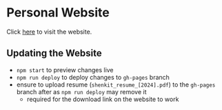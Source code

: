 # Personal Website

Click [here](https://shen-kit.github.io/personal-website/) to visit the website.

## Updating the Website

- `npm start` to preview changes live
- `npm run deploy` to deploy changes to `gh-pages` branch
- ensure to upload resume (`shenkit_resume_[2024].pdf`) to the `gh-pages` branch after as `npm run deploy` may remove it
	- required for the download link on the website to work
